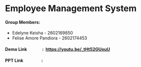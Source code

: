 # **Employee Management System**

#### Group Members:
+ Edelyne Keisha - 2602169850
+ Felise Amore Pandiora - 2602174453

#### Demo Link &nbsp;&nbsp;&nbsp;&nbsp; &nbsp;&nbsp;&nbsp;&nbsp; &nbsp;&nbsp;&nbsp;&nbsp;: &nbsp;https://youtu.be/_tHt52GUouU
#### PPT Link &nbsp;&nbsp;&nbsp;&nbsp; &nbsp;&nbsp;&nbsp;&nbsp; &nbsp;&nbsp; &nbsp;&nbsp;&nbsp;&nbsp;: &nbsp;

